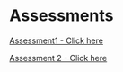 # Assessments
[Assessment1 - Click here](https://physicalpixel.github.io/Assessments/Assesssment1/index.html)

[Assessment 2 - Click here](https://physicalpixel.github.io/Assessments/Assesssment2/index.html)


